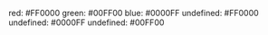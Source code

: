 red: #FF0000 
green: #00FF00 
blue: #0000FF 
undefined: #FF0000 
undefined: #0000FF 
undefined: #00FF00 
